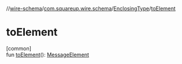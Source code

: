//[wire-schema](../../../index.md)/[com.squareup.wire.schema](../index.md)/[EnclosingType](index.md)/[toElement](to-element.md)

# toElement

[common]\
fun [toElement](to-element.md)(): [MessageElement](../../com.squareup.wire.schema.internal.parser/-message-element/index.md)
